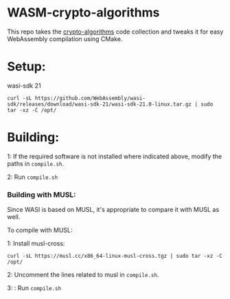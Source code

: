 # WASM-crypto-algorithms

This repo takes the [crypto-algorithms](https://github.com/B-Con/crypto-algorithms) code collection and tweaks it for easy WebAssembly compilation using CMake.

# Setup:

wasi-sdk 21

    curl -sL https://github.com/WebAssembly/wasi-sdk/releases/download/wasi-sdk-21/wasi-sdk-21.0-linux.tar.gz | sudo tar -xz -C /opt/



# Building:
    
1: If the required software is not installed where indicated above, modify the paths in ```compile.sh```.

2: Run ```compile.sh```



### Building with MUSL:
Since WASI is based on MUSL, it's appropriate to compare it with MUSL as well.

To compile with MUSL:

1: Install musl-cross:

    curl -sL https://musl.cc/x86_64-linux-musl-cross.tgz | sudo tar -xz -C /opt/

2: Uncomment the lines related to musl in ```compile.sh```.

3: : Run ```compile.sh```
